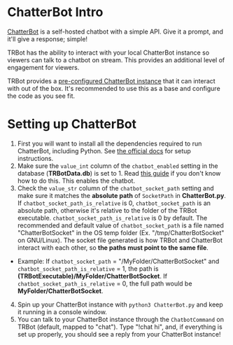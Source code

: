 # ChatterBot Intro
[ChatterBot](https://github.com/gunthercox/ChatterBot) is a self-hosted chatbot with a simple API. Give it a prompt, and it'll give a response; simple!

TRBot has the ability to interact with your local ChatterBot instance so viewers can talk to a chatbot on stream. This provides an additional level of engagement for viewers.

TRBot provides a [pre-configured ChatterBot instance](../Supplementary/ChatterBot.py) that it can interact with out of the box. It's recommended to use this as a base and configure the code as you see fit.

# Setting up ChatterBot
1. First you will want to install all the dependencies required to run ChatterBot, including Python. See [the official docs](https://chatterbot.readthedocs.io/en/stable/setup.html) for setup instructions.
2. Make sure the `value_int` column of the `chatbot_enabled` setting in the database (**TRBotData.db**) is set to 1. Read [this guide](./Managing-Data.md) if you don't know how to do this. This enables the chatbot.
3. Check the `value_str` column of the `chatbot_socket_path` setting and make sure it matches the **absolute path** of `SocketPath` in **ChatterBot.py**. If `chatbot_socket_path_is_relative` is 0, `chatbot_socket_path` is an absolute path, otherwise it's relative to the folder of the TRBot executable. `chatbot_socket_path_is_relative` is 0 by default. The recommended and default value of `chatbot_socket_path` is a file named "ChatterBotSocket" in the OS temp folder (Ex. "/tmp/ChatterBotSocket" on GNU/Linux). The socket file generated is how TRBot and ChatterBot interact with each other, so **the paths must point to the same file**.
  - Example: If `chatbot_socket_path` = "/MyFolder/ChatterBotSocket" and `chatbot_socket_path_is_relative` = 1, the path is **(TRBotExecutable)/MyFolder/ChatterBotSocket**. If `chatbot_socket_path_is_relative` = 0, the full path would be **MyFolder/ChatterBotSocket**.
4. Spin up your ChatterBot instance with `python3 ChatterBot.py` and keep it running in a console window.
5. You can talk to your ChatterBot instance through the `ChatbotCommand` on TRBot (default, mapped to "chat"). Type "!chat hi", and, if everything is set up properly, you should see a reply from your ChatterBot instance!
